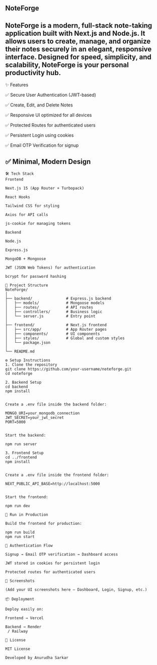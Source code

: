 NoteForge
---
NoteForge is a modern, full-stack note-taking application built with Next.js and Node.js. It allows users to create, manage, and organize their notes securely in an elegant, responsive interface. Designed for speed, simplicity, and scalability, NoteForge is your personal productivity hub.
---

✨ Features

✅ Secure User Authentication (JWT-based)

✅ Create, Edit, and Delete Notes

✅ Responsive UI optimized for all devices

✅ Protected Routes for authenticated users

✅ Persistent Login using cookies

✅ Email OTP Verification for signup

✅ Minimal, Modern Design
---
```
🛠 Tech Stack
Frontend

Next.js 15 (App Router + Turbopack)

React Hooks

Tailwind CSS for styling

Axios for API calls

js-cookie for managing tokens

Backend

Node.js

Express.js

MongoDB + Mongoose

JWT (JSON Web Tokens) for authentication

bcrypt for password hashing

📂 Project Structure
NoteForge/
│
├── backend/               # Express.js backend
│   ├── models/            # Mongoose models
│   ├── routes/            # API routes
│   ├── controllers/       # Business logic
│   └── server.js          # Entry point
│
├── frontend/              # Next.js frontend
│   ├── src/app/           # App Router pages
│   ├── components/        # UI components
│   ├── styles/            # Global and custom styles
│   └── package.json
│
└── README.md

⚙️ Setup Instructions
1. Clone the repository
git clone https://github.com/your-username/noteforge.git
cd noteforge

2. Backend Setup
cd backend
npm install


Create a .env file inside the backend folder:

MONGO_URI=your_mongodb_connection
JWT_SECRET=your_jwt_secret
PORT=5000


Start the backend:

npm run server

3. Frontend Setup
cd ../frontend
npm install


Create a .env file inside the frontend folder:

NEXT_PUBLIC_API_BASE=http://localhost:5000


Start the frontend:

npm run dev

🚀 Run in Production

Build the frontend for production:

npm run build
npm run start

🔐 Authentication Flow

Signup → Email OTP verification → Dashboard access

JWT stored in cookies for persistent login

Protected routes for authenticated users

📸 Screenshots

(Add your UI screenshots here – Dashboard, Login, Signup, etc.)

📦 Deployment

Deploy easily on:

Frontend → Vercel

Backend → Render
 / Railway

📝 License

MIT License

Developed by Anurudha Sarkar

```
